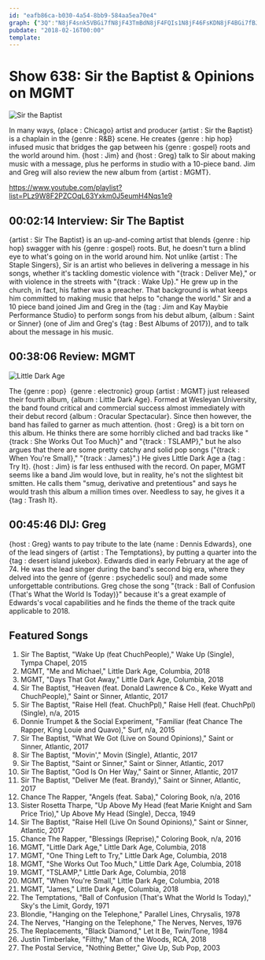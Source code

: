 ```yaml
---
id: "eafb86ca-b030-4a54-8bb9-584aa5ea70e4"
graph: {"3Q":"N8jF4snk5VBGi7fN8jF43TmBdN8jF4FQIs1N8jF46FsKDN8jF4BGi7fBJS07DCOs9snk5V","1RI":"6efhf9MGtl6efhfBEjLY6efhfS0X8ZBIxIRS0X8ZC3zfcS0X8ZImLFuS0X8ZLUJf2S0X8ZBQsAMS0X8ZS0X8ZdhnxeBHm1GdhnxeBQsAMX6cfd","24A":"BHm1GqYVo97oeOkCrbj4CrVz1Crbj4Crbj4e3xTUCrbj4qYVo9"}
pubdate: "2018-02-16T00:00"
template: 
---
```






# Show 638: Sir the Baptist & Opinions on MGMT

![Sir the Baptist](https://static.soundopinions.org/images/2018/sir_the.jpg)

In many ways, {place : Chicago} artist and producer {artist : Sir the Baptist} is a chaplain in the {genre : R&B} scene. He creates {genre : hip hop} infused music that bridges the gap between his {genre : gospel} roots and the world around him. {host : Jim} and {host : Greg} talk to Sir about making music with a message, plus he performs in studio with a 10-piece band. Jim and Greg will also review the new album from {artist : MGMT}.

https://www.youtube.com/playlist?list=PLz9W8F2PZCOqL63Yxkm0J5eumH4Nqs1e9



## 00:02:14 Interview: Sir The Baptist

{artist : Sir The Baptist} is an up-and-coming artist that blends {genre : hip hop} swagger with his {genre : gospel} roots. But, he doesn't turn a blind eye to what's going on in the world around him. Not unlike {artist : The Staple Singers}, Sir is an artist who believes in delivering a message in his songs, whether it's tackling domestic violence with "{track : Deliver Me}," or with violence in the streets with "{track : Wake Up}." He grew up in the church, in fact, his father was a preacher. That background is what keeps him committed to making music that helps to "change the world."  Sir and a 10 piece band joined Jim and Greg in the {tag : Jim and Kay Maybie Performance Studio} to perform songs from his debut album, {album : Saint or Sinner} (one of Jim and Greg's {tag : Best Albums of 2017}), and to talk about the message in his music.



## 00:38:06 Review: MGMT

![Little Dark Age](https://static.soundopinions.org/assets/638/1RI0.jpg)

The {genre : pop}  {genre : electronic} group {artist : MGMT} just released their fourth album, {album : Little Dark Age}. Formed at Wesleyan University, the band found critical and commercial success almost immediately with their debut record {album : Oracular Spectacular}. Since then however, the band has failed to garner as much attention. {host : Greg} is a bit torn on this album. He thinks there are some horribly cliched and bad tracks like "{track : She Works Out Too Much}" and "{track : TSLAMP}," but he also argues that there are some pretty catchy and solid pop songs ("{track : When You're Small}," "{track : James}".) He gives Little Dark Age a {tag : Try It}. {host : Jim} is far less enthused with the record. On paper, MGMT seems like a band Jim would love, but in reality, he's not the slightest bit smitten. He calls them "smug, derivative and pretentious" and says he would trash this album a million times over. Needless to say, he gives it a {tag : Trash It}.



## 00:45:46 DIJ: Greg

{host : Greg} wants to pay tribute to the late {name : Dennis Edwards}, one of the lead singers of {artist : The Temptations}, by putting a quarter into the {tag : desert island jukebox}. Edwards died in early February at the age of 74. He was the lead singer during the band's second big era, where they delved into the genre of {genre : psychedelic soul} and made some unforgettable contributions. Greg chose the song "{track : Ball of Confusion (That's What the World Is Today)}" because it's a great example of Edwards's vocal capabilities and he finds the theme of the track quite applicable to 2018.



## Featured Songs

1. Sir The Baptist, "Wake Up (feat ChuchPeople)," Wake Up (Single), Tympa Chapel, 2015
2. MGMT, "Me and Michael," Little Dark Age, Columbia, 2018
3. MGMT, "Days That Got Away," Little Dark Age, Columbia, 2018
4. Sir The Baptist, "Heaven (feat. Donald Lawrence & Co., Keke Wyatt and ChuchPeople)," Saint or Sinner, Atlantic, 2017
5. Sir The Baptist, "Raise Hell (feat. ChuchPpl)," Raise Hell (feat. ChuchPpl) (Single), n/a, 2015
6. Donnie Trumpet & the Social Experiment, "Familiar (feat Chance The Rapper, King Louie and Quavo)," Surf, n/a, 2015
7. Sir The Baptist, "What We Got (Live on Sound Opinions)," Saint or Sinner, Atlantic, 2017
8. Sir The Baptist, "Movin'," Movin (Single), Atlantic, 2017
9. Sir The Baptist, "Saint or Sinner," Saint or Sinner, Atlantic, 2017
10. Sir The Baptist, "God Is On Her Way," Saint or Sinner, Atlantic, 2017
11. Sir The Baptist, "Deliver Me (feat. Brandy)," Saint or Sinner, Atlantic, 2017
12. Chance The Rapper, "Angels (feat. Saba)," Coloring Book, n/a, 2016
13. Sister Rosetta Tharpe, "Up Above My Head (feat Marie Knight and Sam Price Trio)," Up Above My Head (Single), Decca, 1949
14. Sir The Baptist, "Raise Hell (Live On Sound Opinions)," Saint or Sinner, Atlantic, 2017
15. Chance The Rapper, "Blessings (Reprise)," Coloring Book, n/a, 2016
16. MGMT, "Little Dark Age," Little Dark Age, Columbia, 2018
17. MGMT, "One Thing Left to Try," Little Dark Age, Columbia, 2018
18. MGMT, "She Works Out Too Much," Little Dark Age, Columbia, 2018
19. MGMT, "TSLAMP," Little Dark Age, Columbia, 2018
20. MGMT, "When You're Small," Little Dark Age, Columbia, 2018
21. MGMT, "James," Little Dark Age, Columbia, 2018
22. The Temptations, "Ball of Confusion (That's What the World Is Today)," Sky's the Limit, Gordy, 1971
23. Blondie, "Hanging on the Telephone," Parallel Lines, Chrysalis, 1978
24. The Nerves, "Hanging on the Telephone," The Nerves, Nerves, 1976
25. The Replacements, "Black Diamond," Let It Be, Twin/Tone, 1984
26. Justin Timberlake, "Filthy," Man of the Woods, RCA, 2018
27. The Postal Service, "Nothing Better," Give Up, Sub Pop, 2003